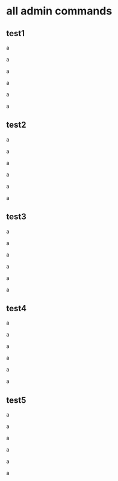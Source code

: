 # all admin commands


## test1

a

a

a

a

a

a

## test2

a

a

a

a

a

a

## test3

a

a

a

a

a

a

## test4

a

a

a

a

a

a

## test5

a

a

a

a

a

a